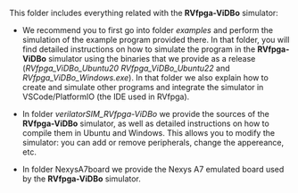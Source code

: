 This folder includes everything related with the **RVfpga-ViDBo** simulator:

* We recommend you to first go into folder *examples* and perform the simulation of the example program provided there. In that folder, you will find detailed instructions on how to simulate the program in the **RVfpga-ViDBo** simulator using the binaries that we provide as a release (*RVfpga_ViDBo_Ubuntu20* *RVfpga_ViDBo_Ubuntu22* and *RVfpga_ViDBo_Windows.exe*). In that folder we also explain how to create and simulate other programs and integrate the simulator in VSCode/PlatformIO (the IDE used in RVfpga).

* In folder *verilatorSIM_RVfpga-ViDBo* we provide the sources of the **RVfpga-ViDBo** simulator, as well as detailed instructions on how to compile them in Ubuntu and Windows. This allows you to modify the simulator: you can add or remove peripherals, change the appereance, etc.

* In folder NexysA7board we provide the Nexys A7 emulated board used by the **RVfpga-ViDBo** simulator.
